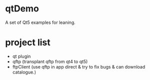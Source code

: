 # qtDemo
A set of Qt5 examples for leaning.

# project list

  - qt plugin
  - qftp (transplant qftp from qt4 to qt5)
  - ftpClient (use qftp in app direct & try to fix bugs & can download catalogue.)
